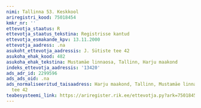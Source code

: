 ```yaml
---
nimi: Tallinna 53. Keskkool
ariregistri_kood: 75018454
kmkr_nr: ''
ettevotja_staatus: R
ettevotja_staatus_tekstina: Registrisse kantud
ettevotja_esmakande_kpv: 13.11.2000
ettevotja_aadress: .na
asukoht_ettevotja_aadressis: J. Sütiste tee 42
asukoha_ehak_kood: 482
asukoha_ehak_tekstina: Mustamäe linnaosa, Tallinn, Harju maakond
indeks_ettevotja_aadressis: '13420'
ads_adr_id: 2299596
ads_ads_oid: .na
ads_normaliseeritud_taisaadress: Harju maakond, Tallinn, Mustamäe linnaosa, J. Sütiste
  tee 42
teabesysteemi_link: https://ariregister.rik.ee/ettevotja.py?ark=75018454&ref=rekvisiidid
---
```

